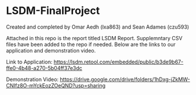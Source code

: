 # LSDM-FinalProject

Created and completed by Omar Aedh (lxa863) and Sean Adames (czu593)

Attached in this repo is the report titled LSDM Report.
Supplemntary CSV files have been added to the repo if needed.
Below are the links to our application and demonstration video.

Link to Application:
https://lsdm.retool.com/embedded/public/b3de9b67-ffe0-4b48-a270-5b04ff37e3dc

Demonstration Video:
https://drive.google.com/drive/folders/1hDxg-jZkMW-CNIfz8O-mYckEozZOeQND?usp=sharing



